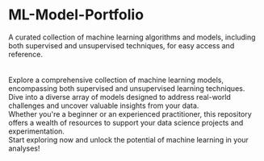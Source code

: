 # ML-Model-Portfolio <br>
A curated collection of machine learning algorithms and models, including both supervised and unsupervised techniques, for easy access and reference.<br><br>
<br>
Explore a comprehensive collection of machine learning models, encompassing both supervised and unsupervised learning techniques. <br> 
Dive into a diverse array of models designed to address real-world challenges and uncover valuable insights from your data. <br>
Whether you're a beginner or an experienced practitioner, this repository offers a wealth of resources to support your data science projects and experimentation. <br>
Start exploring now and unlock the potential of machine learning in your analyses!
